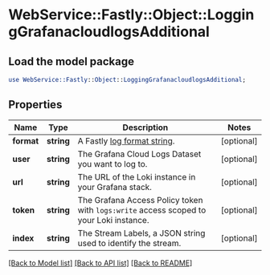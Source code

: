 # WebService::Fastly::Object::LoggingGrafanacloudlogsAdditional

## Load the model package
```perl
use WebService::Fastly::Object::LoggingGrafanacloudlogsAdditional;
```

## Properties
Name | Type | Description | Notes
------------ | ------------- | ------------- | -------------
**format** | **string** | A Fastly [log format string](https://www.fastly.com/documentation/guides/integrations/streaming-logs/custom-log-formats/). | [optional] 
**user** | **string** | The Grafana Cloud Logs Dataset you want to log to. | [optional] 
**url** | **string** | The URL of the Loki instance in your Grafana stack. | [optional] 
**token** | **string** | The Grafana Access Policy token with `logs:write` access scoped to your Loki instance. | [optional] 
**index** | **string** | The Stream Labels, a JSON string used to identify the stream. | [optional] 

[[Back to Model list]](../README.md#documentation-for-models) [[Back to API list]](../README.md#documentation-for-api-endpoints) [[Back to README]](../README.md)


